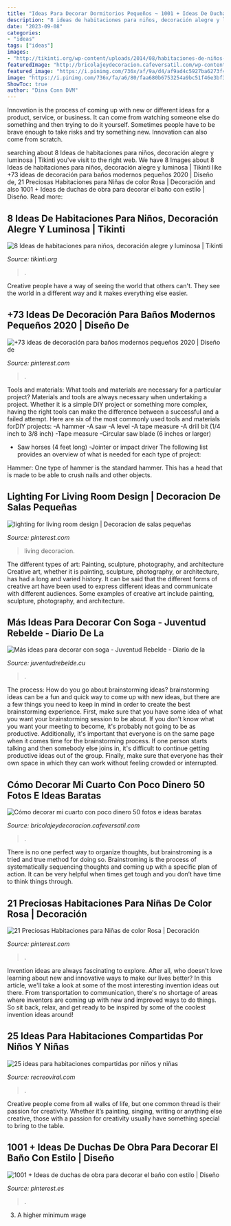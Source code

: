 ```yaml
---
title: "Ideas Para Decorar Dormitorios Pequeños ~ 1001 + Ideas De Duchas De Obra Para Decorar El Baño Con Estilo"
description: "8 ideas de habitaciones para niños, decoración alegre y luminosa"
date: "2023-09-08"
categories:
- "ideas"
tags: ["ideas"]
images:
- "http://tikinti.org/wp-content/uploads/2014/08/habitaciones-de-niños-tikinti-1-684x1024.jpg"
featuredImage: "http://bricolajeydecoracion.cafeversatil.com/wp-content/uploads/2010/05/56.jpg"
featured_image: "https://i.pinimg.com/736x/af/9a/d4/af9ad4c5927ba6273f4b187ae1a338a9.jpg"
image: "https://i.pinimg.com/736x/fa/a6/80/faa680b6753254a9bc51f46e3bf3f258.jpg"
ShowToc: true
author: "Dina Conn DVM"
---
```



Innovation is the process of coming up with new or different ideas for a product, service, or business. It can come from watching someone else do something and then trying to do it yourself. Sometimes people have to be brave enough to take risks and try something new. Innovation can also come from scratch.

	

		
searching about 8 Ideas de habitaciones para niños, decoración alegre y luminosa | Tikinti you've visit to the right web. We have 8 Images about 8 Ideas de habitaciones para niños, decoración alegre y luminosa | Tikinti like +73 ideas de decoración para baños modernos pequeños 2020 | Diseño de, 21 Preciosas Habitaciones para Niñas de color Rosa | Decoración and also 1001 + Ideas de duchas de obra para decorar el baño con estilo | Diseño. Read more:
		
    
## 8 Ideas De Habitaciones Para Niños, Decoración Alegre Y Luminosa | Tikinti

<img loading=lazy src="http://tikinti.org/wp-content/uploads/2014/08/habitaciones-de-niños-tikinti-1-684x1024.jpg" onerror="this.onerror=null;this.src='https://tse2.mm.bing.net/th?id=OIP.w75_kvrwJxNDEcxQIXYe_wHaLF&amp;pid=15.1';" alt="8 Ideas de habitaciones para niños, decoración alegre y luminosa | Tikinti">

_Source: tikinti.org_

>. 

	

Creative people have a way of seeing the world that others can't. They see the world in a different way and it makes everything else easier.

    
## +73 Ideas De Decoración Para Baños Modernos Pequeños 2020 | Diseño De

<img loading=lazy src="https://i.pinimg.com/736x/bd/45/00/bd4500a8522a076c7f4b50c2224259b2--small-bathroom-furniture-glass-partition-wall.jpg" onerror="this.onerror=null;this.src='https://tse4.mm.bing.net/th?id=OIP.hcpMlOqnWyaVTuVf1YW2NwHaLb&amp;pid=15.1';" alt="+73 ideas de decoración para baños modernos pequeños 2020 | Diseño de">

_Source: pinterest.com_

>. 

	

Tools and materials: What tools and materials are necessary for a particular project?
Materials and tools are always necessary when undertaking a project. Whether it is a simple DIY project or something more complex, having the right tools can make the difference between a successful and a failed attempt. Here are six of the most commonly used tools and materials forDIY projects:
-A hammer
-A saw
-A level
-A tape measure
-A drill bit (1/4 inch to 3/8 inch) 
-Tape measure 
-Circular saw blade (6 inches or larger) 
- Saw horses (4 feet long)  -Jointer or impact driver 
The following list provides an overview of what is needed for each type of project: 

Hammer: One type of hammer is the standard hammer. This has a head that is made to be able to crush nails and other objects.

    
## Lighting For Living Room Design | Decoracion De Salas Pequeñas

<img loading=lazy src="https://i.pinimg.com/736x/fa/a6/80/faa680b6753254a9bc51f46e3bf3f258.jpg" onerror="this.onerror=null;this.src='https://tse4.mm.bing.net/th?id=OIP.ab-sBAPFStgIdejOVsNK2AHaLG&amp;pid=15.1';" alt="lighting for living room design | Decoracion de salas pequeñas">

_Source: pinterest.com_

>living decoracion. 

	

The different types of art: Painting, sculpture, photography, and architecture
Creative art, whether it is painting, sculpture, photography, or architecture, has had a long and varied history. It can be said that the different forms of creative art have been used to express different ideas and communicate with different audiences. Some examples of creative art include painting, sculpture, photography, and architecture.

    
## Más Ideas Para Decorar Con Soga - Juventud Rebelde - Diario De La

<img loading=lazy src="http://www.juventudrebelde.cu/images/medias/2015/06/48478-fotografia-g.jpg" onerror="this.onerror=null;this.src='https://tse3.mm.bing.net/th?id=OIP.PWwTVMUBElODLeIEqSNAYQHaLH&amp;pid=15.1';" alt="Más ideas para decorar con soga - Juventud Rebelde - Diario de la">

_Source: juventudrebelde.cu_

>. 

	

The process: How do you go about brainstorming ideas?
brainstorming ideas can be a fun and quick way to come up with new ideas, but there are a few things you need to keep in mind in order to create the best brainstorming experience. First, make sure that you have some idea of what you want your brainstorming session to be about. If you don't know what you want your meeting to become, it's probably not going to be as productive. Additionally, it's important that everyone is on the same page when it comes time for the brainstorming process. If one person starts talking and then somebody else joins in, it's difficult to continue getting productive ideas out of the group. Finally, make sure that everyone has their own space in which they can work without feeling crowded or interrupted.

    
## Cómo Decorar Mi Cuarto Con Poco Dinero 50 Fotos E Ideas Baratas

<img loading=lazy src="http://bricolajeydecoracion.cafeversatil.com/wp-content/uploads/2010/05/56.jpg" onerror="this.onerror=null;this.src='https://tse1.mm.bing.net/th?id=OIP.pC_cHMINhaB2ivODlTYuOAHaJ3&amp;pid=15.1';" alt="Cómo decorar mi cuarto con poco dinero 50 fotos e ideas baratas">

_Source: bricolajeydecoracion.cafeversatil.com_

>. 

	

There is no one perfect way to organize thoughts, but brainstroming is a tried and true method for doing so. Brainstroming is the process of systematically sequencing thoughts and coming up with a specific plan of action. It can be very helpful when times get tough and you don’t have time to think things through.

    
## 21 Preciosas Habitaciones Para Niñas De Color Rosa | Decoración

<img loading=lazy src="https://i.pinimg.com/736x/6e/08/75/6e087514cd0cd5ec2a28cc30aea2fb7f.jpg" onerror="this.onerror=null;this.src='https://tse3.mm.bing.net/th?id=OIP.H2NLrMrsMF4p8XF2P_V4EwHaJ3&amp;pid=15.1';" alt="21 Preciosas Habitaciones para Niñas de color Rosa | Decoración">

_Source: pinterest.com_

>. 

	

Invention ideas are always fascinating to explore. After all, who doesn't love learning about new and innovative ways to make our lives better? In this article, we'll take a look at some of the most interesting invention ideas out there. From transportation to communication, there's no shortage of areas where inventors are coming up with new and improved ways to do things. So sit back, relax, and get ready to be inspired by some of the coolest invention ideas around!

    
## 25 Ideas Para Habitaciones Compartidas Por Niños Y Niñas

<img loading=lazy src="https://www.recreoviral.com/wp-content/uploads/2015/10/Creativas-habitaciones-compartidas-por-niños-y-niñas-7.jpg" onerror="this.onerror=null;this.src='https://tse1.mm.bing.net/th?id=OIP.mXZ4BFplnJZSrfeDIgdi1AHaGC&amp;pid=15.1';" alt="25 ideas para habitaciones compartidas por niños y niñas">

_Source: recreoviral.com_

>. 

	

Creative people come from all walks of life, but one common thread is their passion for creativity. Whether it’s painting, singing, writing or anything else creative, those with a passion for creativity usually have something special to bring to the table.

    
## 1001 + Ideas De Duchas De Obra Para Decorar El Baño Con Estilo | Diseño

<img loading=lazy src="https://i.pinimg.com/736x/af/9a/d4/af9ad4c5927ba6273f4b187ae1a338a9.jpg" onerror="this.onerror=null;this.src='https://tse3.mm.bing.net/th?id=OIP.6ba9I0lqsdzPmUmKU5LqMAHaLR&amp;pid=15.1';" alt="1001 + Ideas de duchas de obra para decorar el baño con estilo | Diseño">

_Source: pinterest.es_

>. 

	

3. A higher minimum wage

